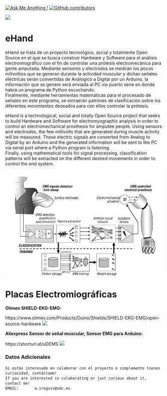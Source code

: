 [![Ask Me Anything !](https://img.shields.io/badge/Ask%20me-anything-1abc9c.svg)](https://www.linkedin.com/in/aireguivalcarcel/)
[![GitHub contributors](https://img.shields.io/badge/-contributors-blue)](https://github.com/aleir97/ehand/graphs/contributors/)

<html>
  <head>
    <img src="https://1000marcas.net/wp-content/uploads/2019/12/UDC-emblema.jpg" high="300" width="500" class="center">
  </head>
</html>


# eHand
eHand se trata de un proyecto tecnológico, social y totalmente Open Source en el que se busca construir Hardware y Software para el análisis electromiográfico con el fin de controlar una prótesis electromecánica para gente amputada.
Mediante sensores y electrodos se medirán los pocos milivoltios que se generan durante la actividad muscular y dichas señales eléctricas serán convertidas de Análogico a Digital por un Arduino, la información que se genere será enviada al PC via puerto serie en donde habrá un programa de Python escuchando.\
Finalmente, mediante herramientas matemáticas para el procesado de señales en este programa, se extraerán patrones de clasificación sobre los diferentes movimientos deseados para con ellos controlar la prótesis.

eHand is a technological, social and totally Open Source project that seeks to build Hardware and Software for electromyographic analysis in order to control an electromechanical prosthesis for amputee people.
Using sensors and electrodes, the few millivolts that are generated during muscle activity will be measured. These electric signals are converted from Analog to Digital by an Arduino and the generated information will be sent to the PC via serial port where a Python program is listening.\
Finally, using mathematical tools for signal processing, classification patterns will be extracted on the different desired movements in order to control the end system.

<html>
  <head>
    <img src="https://github.com/aleir97/eHand/blob/master/DOC/prostheses_general_architecture.png" high="300" width="500" class="center">
  </head>
</html>


# Placas Electromiográficas
**Olimex SHIELD-EKG-EMG:**
<html>
  <head>
    https://www.olimex.com/Products/Duino/Shields/SHIELD-EKG-EMG/open-source-hardware
    <img src="https://www.olimex.com/Products/Duino/Shields/SHIELD-EKG-EMG/images/thumbs/310x230/SHIELD-EKG-EMG-01.jpg" high="300" width="500" onclick="">
  </head>
</html>


**Aliexpress Sensor de señal muscular, Sensor EMG para Arduino:**
<html>
  <head>
    https://shorturl.at/uDEMS
    <img src="https://ae01.alicdn.com/kf/HTB1CWTKayzxK1RkSnaVq6xn9VXaA.jpg" high="300" width="500" onclick="">
  </head>
</html>


### Datos Adicionales
    Si estás interesado en colaborar con el proyecto o simplemente tienes curiosidad, contáctame!
    If you are interested in colaborating or just curious about it, contact me!
    EMAIL:       a.ireguiv@udc.es
    

